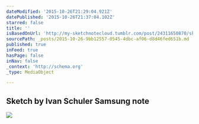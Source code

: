 ```yaml
---
dateModified: '2015-10-26T21:29:04.921Z'
datePublished: '2015-10-26T21:37:04.102Z'
starred: false
title: ''
isBasedOnUrl: 'http://my-sketchnotecloud.tumblr.com/post/24311650870/sketch-by-ivan-schuler-samsung-note'
sourcePath: _posts/2015-10-26-9bb12557-0545-4dbc-af06-d8d46fed651b.md
published: true
inFeed: true
hasPage: false
inNav: false
_context: 'http://schema.org'
_type: MediaObject

---
```

<article style=""><h1>Sketch by Ivan Schuler Samsung note</h1><p></p><img src="http://41.media.tumblr.com/tumblr_m50yuaY0vR1rpz8n2o1_1280.jpg" /></article>